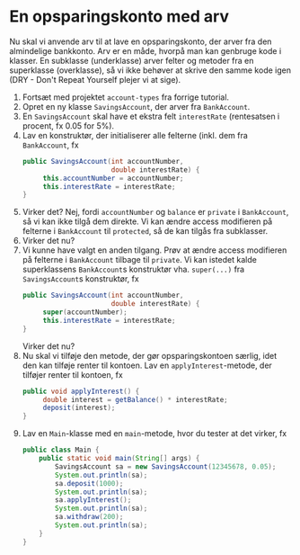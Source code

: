 # En opsparingskonto med arv
Nu skal vi anvende arv til at lave en opsparingskonto, der arver fra den almindelige bankkonto.
Arv er en måde, hvorpå man kan genbruge kode i klasser. En subklasse (underklasse) arver felter og metoder fra en superklasse (overklasse), så vi ikke behøver at skrive den samme kode igen (DRY - Don't Repeat Yourself plejer vi at sige).

1. Fortsæt med projektet `account-types` fra forrige tutorial.
2. Opret en ny klasse `SavingsAccount`, der arver fra `BankAccount`.
9. En `SavingsAccount` skal have et ekstra felt `interestRate` (rentesatsen i procent, fx 0.05 for 5%).
10. Lav en konstruktør, der initialiserer alle felterne (inkl. dem fra `BankAccount`, fx
    ```java
    public SavingsAccount(int accountNumber, 
                          double interestRate) {
         this.accountNumber = accountNumber;
         this.interestRate = interestRate;
    }
    ```
11. Virker det? Nej, fordi `accountNumber` og `balance` er `private` i `BankAccount`, så vi kan ikke tilgå dem direkte. Vi kan ændre access modifieren på felterne i `BankAccount` til `protected`, så de kan tilgås fra subklasser.
12. Virker det nu?
13. Vi kunne have valgt en anden tilgang. Prøv at ændre access modifieren på felterne i `BankAccount` tilbage til `private`. Vi kan istedet kalde superklassens `BankAccount`s konstruktør vha. `super(...)` fra `SavingsAccount`s konstruktør, fx
    ```java
    public SavingsAccount(int accountNumber, 
                          double interestRate) {
         super(accountNumber);
         this.interestRate = interestRate;
    }
    ```
    Virker det nu?
13. Nu skal vi tilføje den metode, der gør opsparingskontoen særlig, idet den kan tilføje renter til kontoen. Lav en `applyInterest`-metode, der tilføjer renter til kontoen, fx
    ```java
    public void applyInterest() {
         double interest = getBalance() * interestRate;
         deposit(interest);
    }
    ```
12. Lav en `Main`-klasse med en `main`-metode, hvor du tester at det virker, fx
    ```java
    public class Main {
        public static void main(String[] args) {
            SavingsAccount sa = new SavingsAccount(12345678, 0.05);
            System.out.println(sa);
            sa.deposit(1000);
            System.out.println(sa);
            sa.applyInterest();
            System.out.println(sa);
            sa.withdraw(200);
            System.out.println(sa);
        }
    }
    ```
    